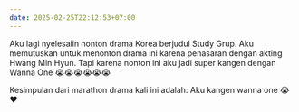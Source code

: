 ```yaml
---
date: 2025-02-25T22:12:53+07:00
---
```


Aku lagi nyelesaiin nonton drama Korea berjudul Study Grup. Aku memutuskan untuk menonton drama ini karena penasaran dengan akting Hwang Min Hyun. Tapi karena nonton ini aku jadi super kangen dengan Wanna One :sob::sob::sob::sob::sob::sob:

Kesimpulan dari marathon drama kali ini adalah: Aku kangen wanna one :sob::heart: